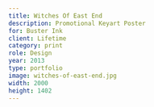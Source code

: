```yaml
---
title: Witches Of East End
description: Promotional Keyart Poster 
for: Buster Ink
client: Lifetime
category: print
role: Design
year: 2013
type: portfolio
image: witches-of-east-end.jpg
width: 2000
height: 1402
---
```

